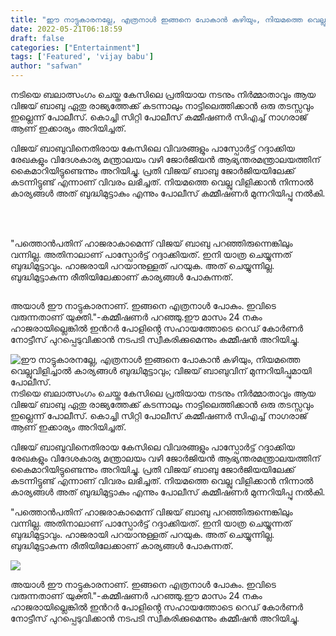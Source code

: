 ```yaml
---
title: "ഈ നാട്ടുകാരനല്ലേ, എത്രനാൾ ഇങ്ങനെ പോകാൻ കഴിയും, നിയമത്തെ വെല്ലുവിളിച്ചാൽ കാര്യങ്ങൾ ബുദ്ധിമുട്ടാവും; വിജയ് ബാബുവിന് മുന്നറിയിപ്പുമായി പോലീസ്."
date: 2022-05-21T06:18:59
draft: false
categories: ["Entertainment"]
tags: ['Featured', 'vijay babu']
author: "safwan"
---
```


<!-- wp:paragraph -->
<p>നടിയെ ബലാത്സംഗം ചെയ്ത കേസിലെ പ്രതിയായ നടനും നിർമ്മാതാവും ആയ വിജയ് ബാബു ഏതു രാജ്യത്തേക്ക് കടന്നാലും നാട്ടിലെത്തിക്കാൻ ഒരു തടസ്സവും ഇല്ലെന്ന് പോലീസ്. കൊച്ചി സിറ്റി പോലീസ് കമ്മീഷണർ സിഎച്ച് നാഗരാജ് ആണ് ഇക്കാര്യം അറിയിച്ചത്.</p>
<!-- /wp:paragraph -->

<!-- wp:paragraph -->
<p>വിജയ് ബാബുവിനെതിരായ കേസിലെ വിവരങ്ങളും പാസ്പോർട്ട് റദ്ദാക്കിയ രേഖകളും വിദേശകാര്യ മന്ത്രാലയം വഴി ജോർജിയൻ ആഭ്യന്തരമന്ത്രാലയത്തിന് കൈമാറിയിട്ടുണ്ടെന്നും അറിയിച്ചു. പ്രതി വിജയ് ബാബു ജോർജിയയിലേക്ക് കടന്നിട്ടുണ്ട് എന്നാണ് വിവരം ലഭിച്ചത്. നിയമത്തെ വെല്ലു വിളിക്കാൻ നിന്നാൽ കാര്യങ്ങൾ അത് ബുദ്ധിമുട്ടാകും എന്നും പോലീസ് കമ്മീഷണർ മുന്നറിയിപ്പു നൽകി.</p>
<!-- /wp:paragraph -->

<!-- wp:image {"id":335608,"sizeSlug":"large"} -->
<figure class="wp-block-image size-large"><img src="https://cdn.boolokam.com/articles/2022/05/images-31-3.jpeg" alt="" class="wp-image-335608"/></figure>
<!-- /wp:image -->

<!-- wp:paragraph -->
<p><br /><br />"പത്തൊൻപതിന് ഹാജരാകാമെന്ന് വിജയ് ബാബു പറഞ്ഞിരുന്നെങ്കിലും വന്നില്ല. അതിനാലാണ് പാസ്പോർട്ട് റദ്ദാക്കിയത്. ഇനി യാത്ര ചെയ്യുന്നത് ബുദ്ധിമുട്ടാവും. ഹാജരായി പറയാനുള്ളത് പറയുക. അത് ചെയ്യുന്നില്ല. ബുദ്ധിമുട്ടാകുന്ന രീതിയിലേക്കാണ് കാര്യങ്ങൾ പോകുന്നത്.</p>
<!-- /wp:paragraph -->

<!-- wp:image {"id":335610,"sizeSlug":"large"} -->
<figure class="wp-block-image size-large"><img src="https://cdn.boolokam.com/articles/2022/05/images-30-3.jpeg" alt="" class="wp-image-335610"/></figure>
<!-- /wp:image -->

<!-- wp:paragraph -->
<p>അയാൾ ഈ നാട്ടുകാരനാണ്. ഇങ്ങനെ എത്രനാൾ പോകും. ഇവിടെ വരുന്നതാണ് യുക്തി."-കമ്മീഷണർ പറഞ്ഞു.ഈ മാസം 24 നകം ഹാജരായില്ലെങ്കിൽ ഇൻറർ പോളിൻ്റെ സഹായത്തോടെ റെഡ് കോർണർ നോട്ടീസ് പുറപ്പെടുവിക്കാൻ നടപടി സ്വീകരിക്കുമെന്നും കമ്മീഷൻ അറിയിച്ചു.</p>
<!-- /wp:paragraph -->


![ഈ നാട്ടുകാരനല്ലേ, എത്രനാൾ ഇങ്ങനെ പോകാൻ കഴിയും, നിയമത്തെ വെല്ലുവിളിച്ചാൽ കാര്യങ്ങൾ ബുദ്ധിമുട്ടാവും; വിജയ് ബാബുവിന് മുന്നറിയിപ്പുമായി പോലീസ്.](https://cdn.boolokam.com/articles/2022/05/images-31-3.jpeg)നടിയെ ബലാത്സംഗം ചെയ്ത കേസിലെ പ്രതിയായ നടനും നിർമ്മാതാവും ആയ വിജയ് ബാബു ഏതു രാജ്യത്തേക്ക് കടന്നാലും നാട്ടിലെത്തിക്കാൻ ഒരു തടസ്സവും ഇല്ലെന്ന് പോലീസ്. കൊച്ചി സിറ്റി പോലീസ് കമ്മീഷണർ സിഎച്ച് നാഗരാജ് ആണ് ഇക്കാര്യം അറിയിച്ചത്.

വിജയ് ബാബുവിനെതിരായ കേസിലെ വിവരങ്ങളും പാസ്പോർട്ട് റദ്ദാക്കിയ രേഖകളും വിദേശകാര്യ മന്ത്രാലയം വഴി ജോർജിയൻ ആഭ്യന്തരമന്ത്രാലയത്തിന് കൈമാറിയിട്ടുണ്ടെന്നും അറിയിച്ചു. പ്രതി വിജയ് ബാബു ജോർജിയയിലേക്ക് കടന്നിട്ടുണ്ട് എന്നാണ് വിവരം ലഭിച്ചത്. നിയമത്തെ വെല്ലു വിളിക്കാൻ നിന്നാൽ കാര്യങ്ങൾ അത് ബുദ്ധിമുട്ടാകും എന്നും പോലീസ് കമ്മീഷണർ മുന്നറിയിപ്പു നൽകി.

  
  
"പത്തൊൻപതിന് ഹാജരാകാമെന്ന് വിജയ് ബാബു പറഞ്ഞിരുന്നെങ്കിലും വന്നില്ല. അതിനാലാണ് പാസ്പോർട്ട് റദ്ദാക്കിയത്. ഇനി യാത്ര ചെയ്യുന്നത് ബുദ്ധിമുട്ടാവും. ഹാജരായി പറയാനുള്ളത് പറയുക. അത് ചെയ്യുന്നില്ല. ബുദ്ധിമുട്ടാകുന്ന രീതിയിലേക്കാണ് കാര്യങ്ങൾ പോകുന്നത്.

![](https://cdn.boolokam.com/articles/2022/05/images-30-3.jpeg)

അയാൾ ഈ നാട്ടുകാരനാണ്. ഇങ്ങനെ എത്രനാൾ പോകും. ഇവിടെ വരുന്നതാണ് യുക്തി."-കമ്മീഷണർ പറഞ്ഞു.ഈ മാസം 24 നകം ഹാജരായില്ലെങ്കിൽ ഇൻറർ പോളിൻ്റെ സഹായത്തോടെ റെഡ് കോർണർ നോട്ടീസ് പുറപ്പെടുവിക്കാൻ നടപടി സ്വീകരിക്കുമെന്നും കമ്മീഷൻ അറിയിച്ചു.
